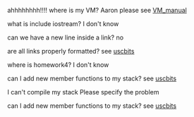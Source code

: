 ahhhhhhhh!!!! where is my VM?
Aaron please see [VM_manual](data/VM_manual.md)

what is include iostream?
I don't know

can we have a new line inside a link?
no

are all links properly formatted?
see [uscbits](data/bits.md)

where is homework4?
I don't know

can I add new member functions to my stack?
see [uscbits](data/bits.md)

I can't compile my stack
Please specify the problem

can I add new member functions to my stack?
see [uscbits](data/bits.md)